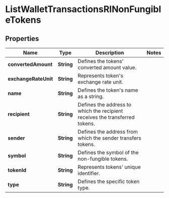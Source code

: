 

# ListWalletTransactionsRINonFungibleTokens


## Properties

| Name | Type | Description | Notes |
|------------ | ------------- | ------------- | -------------|
|**convertedAmount** | **String** | Defines the tokens&#39; converted amount value. |  |
|**exchangeRateUnit** | **String** | Represents token&#39;s exchange rate unit. |  |
|**name** | **String** | Defines the token&#39;s name as a string. |  |
|**recipient** | **String** | Defines the address to which the recipient receives the transferred tokens. |  |
|**sender** | **String** | Defines the address from which the sender transfers tokens. |  |
|**symbol** | **String** | Defines the symbol of the non-fungible tokens. |  |
|**tokenId** | **String** | Represents tokens&#39; unique identifier. |  |
|**type** | **String** | Defines the specific token type. |  |



